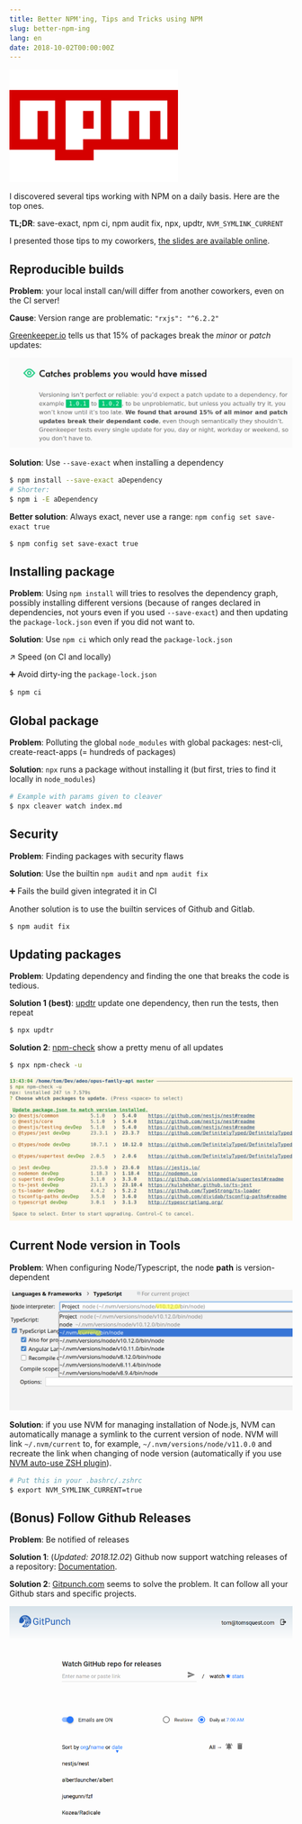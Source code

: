 ```yaml
---
title: Better NPM'ing, Tips and Tricks using NPM
slug: better-npm-ing
lang: en
date: 2018-10-02T00:00:00Z
---
```


![npm logo](/assets/images/posts/2018-10-02-better-npm-ing/npm_logo.png)

I discovered several tips working with NPM on a daily basis. Here are the top ones.

**TL;DR**: save-exact, npm ci, npm audit fix, npx, updtr, `NVM_SYMLINK_CURRENT`

I presented those tips to my coworkers, [the slides are available online](https://tomsquest.github.io/presentation-better-npm-ing/).

## Reproducible builds

**Problem**: your local install can/will differ from another coworkers, even on the CI server!

**Cause**: Version range are problematic: `"rxjs": "^6.2.2"`

[Greenkeeper.io](https://greenkeeper.io) tells us that 15% of packages break the _minor_ or _patch_ updates:

![Greekeeper](/assets/images/posts/2018-10-02-better-npm-ing/greenkeeper.png)

**Solution**: Use `--save-exact` when installing a dependency

```bash
$ npm install --save-exact aDependency
# Shorter:
$ npm i -E aDependency
```

**Better solution**: Always exact, never use a range: `npm config set save-exact true`

```bash
$ npm config set save-exact true
```

## Installing package

**Problem**: Using `npm install` will tries to resolves the dependency graph, possibly installing different versions (because of ranges declared in dependencies, not yours even if you used `--save-exact`) and then updating the `package-lock.json` even if you did not want to.

**Solution**: Use `npm ci` which only read the `package-lock.json`

↗ Speed (on CI and locally)

➕ Avoid dirty-ing the `package-lock.json`

```bash
$ npm ci
```

## Global package

**Problem**: Polluting the global `node_modules` with global packages: nest-cli, create-react-apps (= hundreds of packages)

**Solution**: `npx` runs a package without installing it (but first, tries to find it locally in `node_modules`)

```bash
# Example with params given to cleaver
$ npx cleaver watch index.md
```

## Security

**Problem**: Finding packages with security flaws

**Solution**: Use the builtin `npm audit` and `npm audit fix`

➕ Fails the build given integrated it in CI

Another solution is to use the builtin services of Github and Gitlab.

```bash
$ npm audit fix
```

## Updating packages

**Problem**: Updating dependency and finding the one that breaks the code is tedious.

**Solution 1 (best)**: [updtr](https://www.npmjs.com/package/updtr) update one dependency, then run the tests, then repeat

```bash
$ npx updtr
```

**Solution 2**: [npm-check](https://www.npmjs.com/package/npm-check) show a pretty menu of all updates

```bash
$ npx npm-check -u
```

![npx npm-check -u](/assets/images/posts/2018-10-02-better-npm-ing/npm-check-u.png)

## Current Node version in Tools

**Problem**: When configuring Node/Typescript, the node **path** is version-dependent

![List of node version from Intellij](/assets/images/posts/2018-10-02-better-npm-ing/nvm_symlink_current.png)

**Solution**: if you use NVM for managing installation of Node.js, NVM can automatically manage a symlink to the current version of node. NVM will link `~/.nvm/current` to, for example, `~/.nvm/versions/node/v11.0.0` and recreate the link when changing of node version (automatically if you use [NVM auto-use ZSH plugin](https://github.com/tomsquest/nvm-auto-use.zsh)).

```bash
# Put this in your .bashrc/.zshrc
$ export NVM_SYMLINK_CURRENT=true
```

## (Bonus) Follow Github Releases

**Problem**: Be notified of releases

**Solution 1**: (_Updated: 2018.12.02_) Github now support watching releases of a repository: [Documentation](https://help.github.com/articles/watching-and-unwatching-releases-for-a-repository/).

**Solution 2**: [Gitpunch.com](https://gitpunch.com) seems to solve the problem. It can follow all your Github stars and specific projects.

[![Git Punch](/assets/images/posts/2018-10-02-better-npm-ing/gitpunch.com.png)](https://gitpunch.com)
